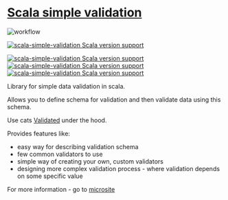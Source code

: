 # [Scala simple validation](https://plmuninn.github.io/scala-simple-validation/)

![workflow](https://github.com/plmuninn/scala-simple-validation/actions/workflows/ci.yml/badge.svg) 

[![scala-simple-validation Scala version support](https://index.scala-lang.org/plmuninn/scala-simple-validation/scala-simple-validation/latest.svg)](https://index.scala-lang.org/plmuninn/scala-simple-validation/scala-simple-validation)

[![scala-simple-validation Scala version support](https://index.scala-lang.org/plmuninn/scala-simple-validation/scala-simple-validation/latest-by-scala-version.svg?platform=jvm)](https://index.scala-lang.org/plmuninn/scala-simple-validation/scala-simple-validation)
[![scala-simple-validation Scala version support](https://index.scala-lang.org/plmuninn/scala-simple-validation/scala-simple-validation/latest-by-scala-version.svg?platform=sjs1)](https://index.scala-lang.org/plmuninn/scala-simple-validation/scala-simple-validation)
[![scala-simple-validation Scala version support](https://index.scala-lang.org/plmuninn/scala-simple-validation/scala-simple-validation/latest-by-scala-version.svg?platform=native0.4)](https://index.scala-lang.org/plmuninn/scala-simple-validation/scala-simple-validation)

Library for simple data validation in scala.

Allows you to define schema for validation and then validate data using this schema.

Use cats [Validated](https://typelevel.org/cats/datatypes/validated.html) under the hood.

Provides features like:

* easy way for describing validation schema
* few common validators to use
* simple way of creating your own, custom validators
* designing more complex validation process - where validation depends on some specific value

For more information - go to [microsite](https://plmuninn.github.io/scala-simple-validation/)
